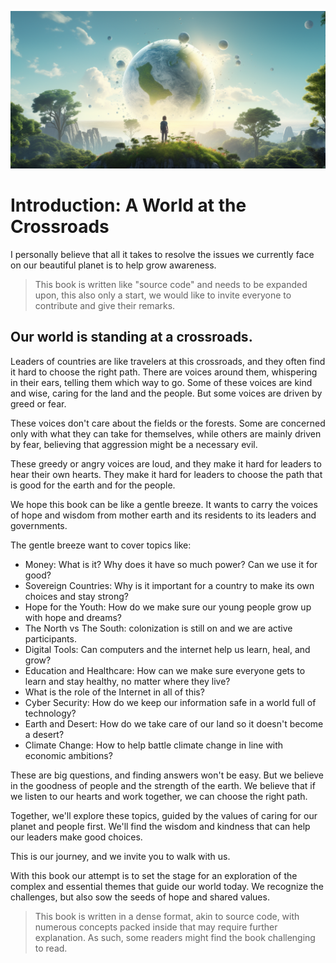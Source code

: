 

![](img/new_world.png)

# Introduction: A World at the Crossroads

I personally believe that all it takes to resolve the issues we currently face on our beautiful planet is to help grow awareness.

> This book is written like "source code" and needs to be expanded upon, this also only a start, we would like to invite everyone to contribute and give their remarks.

## Our world is standing at a crossroads.

Leaders of countries are like travelers at this crossroads, and they often find it hard to choose the right path. There are voices around them, whispering in their ears, telling them which way to go. Some of these voices are kind and wise, caring for the land and the people. But some voices are driven by greed or fear. 

These voices don't care about the fields or the forests. Some are concerned only with what they can take for themselves, while others are mainly driven by fear, believing that aggression might be a necessary evil.

These greedy or angry voices are loud, and they make it hard for leaders to hear their own hearts. They make it hard for leaders to choose the path that is good for the earth and for the people.

We hope this book can be like a gentle breeze. It wants to carry the voices of hope and wisdom from mother earth and its residents to its leaders and governments. 

The gentle breeze want to cover topics like:


* Money: What is it? Why does it have so much power? Can we use it for good?
* Sovereign Countries: Why is it important for a country to make its own choices and stay strong?
* Hope for the Youth: How do we make sure our young people grow up with hope and dreams?
* The North vs The South: colonization is still on and we are active participants.
* Digital Tools: Can computers and the internet help us learn, heal, and grow?
* Education and Healthcare: How can we make sure everyone gets to learn and stay healthy, no matter where they live?
* What is the role of the Internet in all of this?
* Cyber Security: How do we keep our information safe in a world full of technology?
* Earth and Desert: How do we take care of our land so it doesn't become a desert?
* Climate Change: How to help battle climate change in line with economic ambitions?

These are big questions, and finding answers won't be easy. But we believe in the goodness of people and the strength of the earth. We believe that if we listen to our hearts and work together, we can choose the right path.

Together, we'll explore these topics, guided by the values of caring for our planet and people first. We'll find the wisdom and kindness that can help our leaders make good choices.

This is our journey, and we invite you to walk with us.

With this book our attempt is to set the stage for an exploration of the complex and essential themes that guide our world today. We recognize the challenges, but also sow the seeds of hope and shared values.


> This book is written in a dense format, akin to source code, with numerous concepts packed inside that may require further explanation. As such, some readers might find the book challenging to read.
